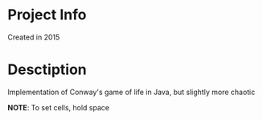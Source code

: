 # Project Info
Created in 2015

# Desctiption
Implementation of Conway's game of life in Java, but slightly more chaotic

<strong>NOTE</strong>: To set cells, hold space
